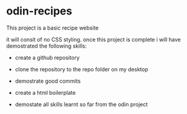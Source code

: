 # odin-recipes
This project is a basic recipe website

it will consit of no CSS styling. 
once this project is complete i will have demostrated the following skills:

- create a github repository

- clone the repository to the repo folder on my desktop

- demostrate good commits

- create a html boilerplate

- demostate all skills learnt so far from the odin project

